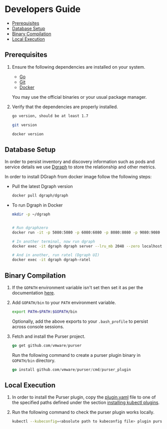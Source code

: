 # Developers Guide

- [Prerequisites](#prerequisites)
- [Database Setup](#database-setup)
- [Binary Compilation](#binary-compilation)
- [Local Execution](#local-execution)

## Prerequisites

1. Ensure the following dependencies are installed on your system.

   - [Go](https://golang.org/dl/)
   - [Git](https://git-scm.com/downloads)
   - [Docker](https://www.docker.com/)

   You may use the official binaries or your usual package manager.

2. Verify that the dependencies are properly installed.

   ``` bash
   go version, should be at least 1.7

   git version

   docker version
   ```

## Database Setup

In order to persist inventory and discovery information such as pods and service details we use
[Dgraph](https://dgraph.io/) to store the relationship and other metrics.

In order to install DGraph from docker image follow the following steps:

- Pull the latest Dgraph version

  ```bash
  docker pull dgraph/dgraph
  ```

- To run Dgraph in Docker

  ```bash
  mkdir -p ~/dgraph
  

  # Run dgraphzero
  docker run -it -p 5080:5080 -p 6080:6080 -p 8080:8080 -p 9080:9080 -p 8000:8000 -v ~/dgraph:/dgraph --name dgraph dgraph/dgraph dgraph zero

  # In another terminal, now run dgraph
  docker exec -it dgraph dgraph server --lru_mb 2048 --zero localhost:5080

  # And in another, run ratel (Dgraph UI)
  docker exec -it dgraph dgraph-ratel
  ```

## Binary Compilation

1. If the `GOPATH` environment variable isn't set then set it as per the documentation [here](https://github.com/golang/go/wiki/SettingGOPATH).

2. Add `GOPATH/bin` to your `PATH` environment variable.

   ``` bash
   export PATH=$PATH:$GOPATH/bin
   ```

   Optionally, add the above exports to your `.bash_profile` to persist across console sessions.

3. Fetch and install the Purser project.

   ``` go
   go get github.com/vmware/purser
   ```

   Run the following command to create a purser plugin binary in `GOPATH/bin` directory.

   ``` go
   go install github.com/vmware/purser/cmd/purser_plugin
   ```

## Local Execution

1. In order to install the Purser plugin, copy the [plugin.yaml](../plugin.yaml) file to one of the specified paths defined under the section [installing kubectl plugins](https://kubernetes.io/docs/tasks/extend-kubectl/kubectl-plugins/).

2. Run the following command to check the purser plugin works locally.

   ``` bash
   kubectl --kubeconfig=<absolute path to kubeconfig file> plugin purser help
   ```
